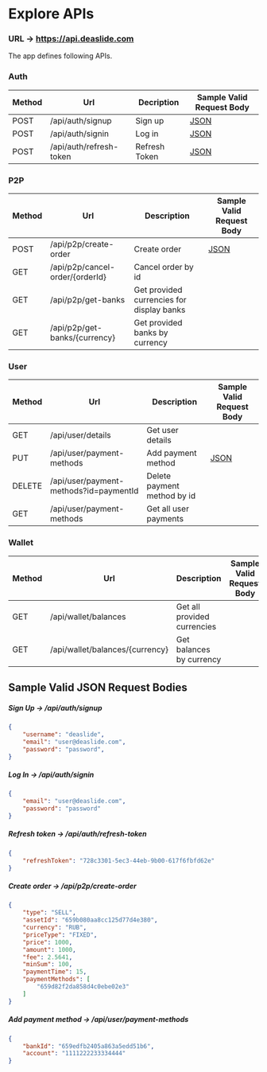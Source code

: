 # Explore APIs

### URL -> https://api.deaslide.com

The app defines following APIs.

### Auth

| Method | Url                     | Decription    | Sample Valid Request Body | 
| ------ |-------------------------|---------------|---------------------------|
| POST   | /api/auth/signup        | Sign up       | [JSON](#signup)           |
| POST   | /api/auth/signin        | Log in        | [JSON](#signin)           |
| POST   | /api/auth/refresh-token | Refresh Token | [JSON](#refresh-token)    |

### P2P

| Method | Url                             | Description                               | Sample Valid Request Body |
|--------|---------------------------------|-------------------------------------------|---------------------------|
| POST   | /api/p2p/create-order           | Create order                              | [JSON](#create-order)     |
| GET    | /api/p2p/cancel-order/{orderId} | Cancel order by id                        |      |
| GET    | /api/p2p/get-banks              | Get provided currencies for display banks |      |
| GET    | /api/p2p/get-banks/{currency}   | Get provided banks by currency            |      |

### User

| Method | Url                                    | Description                 | Sample Valid Request Body |
|--------|----------------------------------------|-----------------------------|--------------------------|
| GET    | /api/user/details                      | Get user details            |                          |
| PUT    | /api/user/payment-methods              | Add payment method          | [JSON](#add-payment)     |
| DELETE | /api/user/payment-methods?id=paymentId | Delete payment method by id |      |
| GET    | /api/user/payment-methods              | Get all user payments       |      |

### Wallet

| Method | Url                             | Description                 | Sample Valid Request Body |
| ------ |---------------------------------|-----------------------------| ------------------------- |
| GET    | /api/wallet/balances            | Get all provided currencies | |
| GET    | /api/wallet/balances/{currency} | Get balances by currency    | |


## Sample Valid JSON Request Bodies

##### <a id="signup">Sign Up -> /api/auth/signup</a>
```json
{
	"username": "deaslide",
	"email": "user@deaslide.com",
	"password": "password",
}
```

##### <a id="signin">Log In -> /api/auth/signin</a>
```json
{
	"email": "user@deaslide.com",
	"password": "password"
}
```
##### <a id="refresh-token">Refresh token -> /api/auth/refresh-token</a>
```json
{
	"refreshToken": "728c3301-5ec3-44eb-9b00-617f6fbfd62e"
}
```

##### <a id="create-order">Create order -> /api/p2p/create-order</a>
```json
{
	"type": "SELL",
	"assetId": "659b080aa8cc125d77d4e380",
	"currency": "RUB",
	"priceType": "FIXED",
	"price": 1000,
	"amount": 1000,
	"fee": 2.5641,
	"minSum": 100,
	"paymentTime": 15, 
	"paymentMethods": [
		"659d82f2da858d4c0ebe02e3"
	]
}
```
##### <a id="add-payment">Add payment method -> /api/user/payment-methods</a>
```json
{
	"bankId": "659edfb2405a863a5edd51b6",
	"account": "1111222233334444"
}
```
